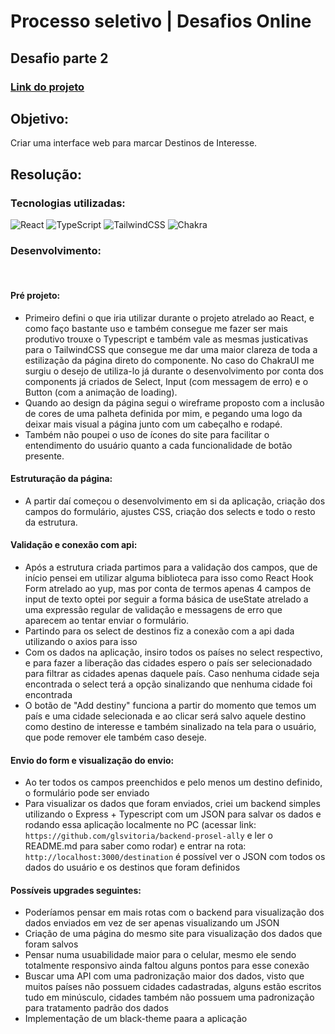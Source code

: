 # Processo seletivo | Desafios Online

## Desafio parte 2
### <a href="https://prosel-ally.vercel.app/">Link do projeto</a>

## Objetivo: 
Criar uma interface web para marcar Destinos de Interesse.

## Resolução:
### Tecnologias utilizadas: 
![React](https://img.shields.io/badge/react-%2320232a.svg?style=for-the-badge&logo=react&logoColor=%2361DAFB) ![TypeScript](https://img.shields.io/badge/typescript-%23007ACC.svg?style=for-the-badge&logo=typescript&logoColor=white) ![TailwindCSS](https://img.shields.io/badge/tailwindcss-%2338B2AC.svg?style=for-the-badge&logo=tailwind-css&logoColor=white) ![Chakra](https://img.shields.io/badge/chakra-%234ED1C5.svg?style=for-the-badge&logo=chakraui&logoColor=white)
### Desenvolvimento:
&nbsp;
#### Pré projeto:
- Primeiro defini o que iria utilizar durante o projeto atrelado ao React, e como faço bastante uso e também consegue me fazer ser mais produtivo trouxe o Typescript e também vale as mesmas justicativas para o TailwindCSS que consegue me dar uma maior clareza de toda a estilização da página direto do componente. No caso do ChakraUI me surgiu o desejo de utiliza-lo já durante o desenvolvimento por conta dos components já criados de Select, Input (com messagem de erro) e o Button (com a animação de loading).
- Quando ao design da página segui o wireframe proposto com a inclusão de cores de uma palheta definida por mim, e pegando uma logo da deixar mais visual a página junto com um cabeçalho e rodapé.
- Também não poupei o uso de ícones do site para facilitar o entendimento do usuário quanto a cada funcionalidade de botão presente.
#### Estruturação da página:
- A partir daí começou o desenvolvimento em si da aplicação, criação dos campos do formulário, ajustes CSS, criação dos selects e todo o resto da estrutura.
#### Validação e conexão com api:
- Após a estrutura criada partimos para a validação dos campos, que de início pensei em utilizar alguma biblioteca para isso como React Hook Form atrelado ao yup, mas por conta de termos apenas 4 campos de input de texto optei por seguir a forma básica de useState atrelado a uma expressão regular de validação e messagens de erro que aparecem ao tentar enviar o formulário.
- Partindo para os select de destinos fiz a conexão com a api dada utilizando o axios para isso
- Com os dados na aplicação, insiro todos os países no select respectivo, e para fazer a liberação das cidades espero o país ser selecionadado para filtrar as cidades apenas daquele país. Caso nenhuma cidade seja encontrada o select terá a opção sinalizando que nenhuma cidade foi encontrada
- O botão de "Add destiny" funciona a partir do momento que temos um país e uma cidade selecionada e ao clicar será salvo aquele destino como destino de interesse e também sinalizado na tela para o usuário, que pode remover ele também caso deseje.
#### Envio do form e visualização do envio:
- Ao ter todos os campos preenchidos e pelo menos um destino definido, o formulário pode ser enviado
- Para visualizar os dados que foram enviados, criei um backend simples utilizando o Express + Typescript com um JSON para salvar os dados e rodando essa aplicação localmente no PC (acessar link: `https://github.com/glsvitoria/backend-prosel-ally` e ler o README.md para saber como rodar) e entrar na rota: ```http://localhost:3000/destination``` é possível ver o JSON com todos os dados do usuário e os destinos que foram definidos
#### Possíveis upgrades seguintes:
- Poderíamos pensar em mais rotas com o backend para visualização dos dados enviados em vez de ser apenas visualizando um JSON
- Criação de uma página do mesmo site para visualização dos dados que foram salvos
- Pensar numa usuabilidade maior para o celular, mesmo ele sendo totalmente responsivo ainda faltou alguns pontos para esse conexão
- Buscar uma API com uma padronização maior dos dados, visto que muitos países não possuem cidades cadastradas, alguns estão escritos tudo em minúsculo, cidades também não possuem uma padronização para tratamento padrão dos dados
- Implementação de um black-theme paara a aplicação


